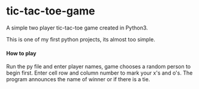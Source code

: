 # tic-tac-toe-game
A simple two player tic-tac-toe game created in Python3.

This is one of my first python projects, its almost too simple.

#### How to play
Run the py file and enter player names, game chooses a random person to begin first. Enter cell row and column number to mark your x's and o's. The program announces the name of winner or if there is a tie.
